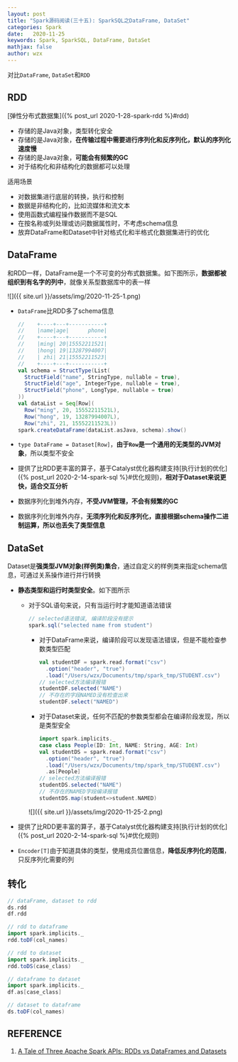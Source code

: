 ```yaml
---
layout: post
title: "Spark源码阅读(三十五): SparkSQL之DataFrame, DataSet"
categories: Spark
date:   2020-11-25
keywords: Spark, SparkSQL, DataFrame, DataSet
mathjax: false
author: wzx
---
```


对比`DataFrame`, `DataSet`和`RDD`





## RDD

[弹性分布式数据集]({% post_url 2020-1-28-spark-rdd %}#rdd)

- 存储的是Java对象，类型转化安全
- 存储的是Java对象，**在传输过程中需要进行序列化和反序列化，默认的序列化速度慢**
- 存储的是Java对象，**可能会有频繁的GC**
- 对于结构化和非结构化的数据都可以处理

适用场景

- 对数据集进行底层的转换，执行和控制
- 数据是非结构化的，比如流媒体和流文本
- 使用函数式编程操作数据而不是SQL
- 在按名称或列处理或访问数据属性时，不考虑schema信息
- 放弃DataFrame和Dataset中针对格式化和半格式化数据集进行的优化

## DataFrame

和RDD一样，DataFrame是一个不可变的分布式数据集。如下图所示，**数据都被组织到有名字的列中**，就像关系型数据库中的表一样

![]({{ site.url }}/assets/img/2020-11-25-1.png)

- `DataFrame`比RDD多了schema信息

  ```scala
  //    +----+---+-----------+
  //    |name|age|      phone|
  //    +----+---+-----------+
  //    |ming| 20|15552211521|
  //    |hong| 19|13287994007|
  //    | zhi| 21|15552211523|
  //    +----+---+-----------+
  val schema = StructType(List(
    StructField("name", StringType, nullable = true),
    StructField("age", IntegerType, nullable = true),
    StructField("phone", LongType, nullable = true)
  ))
  val dataList = Seq[Row](
    Row("ming", 20, 15552211521L),
    Row("hong", 19, 13287994007L),
    Row("zhi", 21, 15552211523L))
  spark.createDataFrame(dataList.asJava, schema).show()
  ```

- `type DataFrame = Dataset[Row]`，**由于`Row`是一个通用的无类型的JVM对象**，所以类型不安全

- 提供了比RDD更丰富的算子，基于Catalyst优化器构建支持[执行计划的优化]({% post_url 2020-2-14-spark-sql %}#优化规则)，**相对于Dataset来说更快，适合交互分析**

- 数据序列化到堆外内存，**不受JVM管理，不会有频繁的GC**

- 数据序列化到堆外内存，**无须序列化和反序列化，直接根据schema操作二进制运算，所以也丢失了类型信息**

## DataSet

Dataset是**强类型JVM对象(样例类)集合**，通过自定义的样例类来指定schema信息，可通过关系操作进行并行转换

- **静态类型和运行时类型安全**。如下图所示
  
  - 对于SQL语句来说，只有当运行时才能知道语法错误
  
	  ```scala
	  // selected语法错误, 编译阶段没有提示
	  spark.sql("selected name from student")
	  ```
	
	- 对于DataFrame来说，编译阶段可以发现语法错误，但是不能检查参数类型匹配
	
	  ```scala
	  val studentDF = spark.read.format("csv")
	  	.option("header", "true")
	  	.load("/Users/wzx/Documents/tmp/spark_tmp/STUDENT.csv")
	  // selected方法编译报错
	  studentDF.selected("NAME")
	  // 不存在的字段NAMED没有检查出来
	  studentDF.select("NAMED")
	  ```
	
	- 对于Dataset来说，任何不匹配的参数类型都会在编译阶段发现，所以是类型安全
	
	  ```scala
	  import spark.implicits._
	  case class People(ID: Int, NAME: String, AGE: Int)
	  val studentDS = spark.read.format("csv")
	  	.option("header", "true")
	  	.load("/Users/wzx/Documents/tmp/spark_tmp/STUDENT.csv")
	  	.as[People]
	  // selected方法编译报错
	  studentDS.selected("NAME")
	  // 不存在的NAMED字段编译报错
	  studentDS.map(student=>student.NAMED)
	  ```
	![]({{ site.url }}/assets/img/2020-11-25-2.png)
	
- 提供了比RDD更丰富的算子，基于Catalyst优化器构建支持[执行计划的优化]({% post_url 2020-2-14-spark-sql %}#优化规则)

- `Encoder[T]`由于知道具体的类型，使用成员位置信息，**降低反序列化的范围**，只反序列化需要的列

## 转化

```scala
// dataFrame, dataset to rdd
ds.rdd
df.rdd

// rdd to dataframe
import spark.implicits._
rdd.toDF(col_names)

// rdd to dataset
import spark.implicits._
rdd.toDS(case_class)

// dataframe to dataset
import spark.implicits._
df.as[case_class]

// dataset to dataframe
ds.toDF(col_names)
```



## REFERENCE

1. [A Tale of Three Apache Spark APIs: RDDs vs DataFrames and Datasets](https://databricks.com/blog/2016/07/14/a-tale-of-three-apache-spark-apis-rdds-dataframes-and-datasets.html)